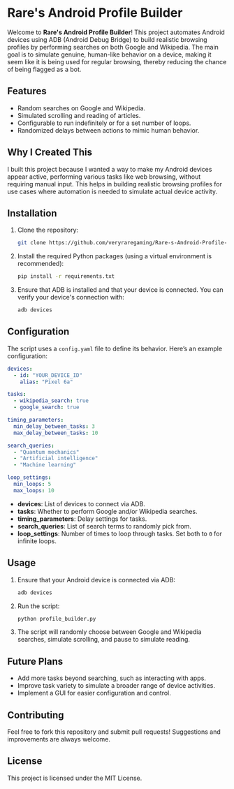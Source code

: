 
# Rare's Android Profile Builder

Welcome to **Rare's Android Profile Builder**! This project automates Android devices using ADB (Android Debug Bridge) to build realistic browsing profiles by performing searches on both Google and Wikipedia. The main goal is to simulate genuine, human-like behavior on a device, making it seem like it is being used for regular browsing, thereby reducing the chance of being flagged as a bot.

## Features
- Random searches on Google and Wikipedia.
- Simulated scrolling and reading of articles.
- Configurable to run indefinitely or for a set number of loops.
- Randomized delays between actions to mimic human behavior.

## Why I Created This

I built this project because I wanted a way to make my Android devices appear active, performing various tasks like web browsing, without requiring manual input. This helps in building realistic browsing profiles for use cases where automation is needed to simulate actual device activity.

## Installation

1. Clone the repository:
   ```bash
   git clone https://github.com/veryraregaming/Rare-s-Android-Profile-Builder.git
   ```

2. Install the required Python packages (using a virtual environment is recommended):
   ```bash
   pip install -r requirements.txt
   ```

3. Ensure that ADB is installed and that your device is connected. You can verify your device's connection with:
   ```bash
   adb devices
   ```

## Configuration

The script uses a `config.yaml` file to define its behavior. Here’s an example configuration:

```yaml
devices:
  - id: "YOUR_DEVICE_ID"
    alias: "Pixel 6a"

tasks:
  - wikipedia_search: true
  - google_search: true

timing_parameters:
  min_delay_between_tasks: 3
  max_delay_between_tasks: 10

search_queries:
  - "Quantum mechanics"
  - "Artificial intelligence"
  - "Machine learning"

loop_settings:
  min_loops: 5
  max_loops: 10
```

- **devices**: List of devices to connect via ADB.
- **tasks**: Whether to perform Google and/or Wikipedia searches.
- **timing_parameters**: Delay settings for tasks.
- **search_queries**: List of search terms to randomly pick from.
- **loop_settings**: Number of times to loop through tasks. Set both to `0` for infinite loops.

## Usage

1. Ensure that your Android device is connected via ADB:
   ```bash
   adb devices
   ```

2. Run the script:
   ```bash
   python profile_builder.py
   ```

3. The script will randomly choose between Google and Wikipedia searches, simulate scrolling, and pause to simulate reading.

## Future Plans

- Add more tasks beyond searching, such as interacting with apps.
- Improve task variety to simulate a broader range of device activities.
- Implement a GUI for easier configuration and control.

## Contributing

Feel free to fork this repository and submit pull requests! Suggestions and improvements are always welcome.

## License

This project is licensed under the MIT License.

